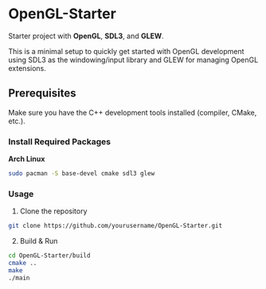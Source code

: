 # OpenGL-Starter
Starter project with **OpenGL**, **SDL3**, and **GLEW**.

This is a minimal setup to quickly get started with OpenGL development using SDL3 as the windowing/input library and GLEW for managing OpenGL extensions.

## Prerequisites
Make sure you have the C++ development tools installed (compiler, CMake, etc.).

### Install Required Packages
**Arch Linux**
```bash
sudo pacman -S base-devel cmake sdl3 glew
```
### Usage
1. Clone the repository
```bash
git clone https://github.com/yourusername/OpenGL-Starter.git
```
2. Build & Run
```bash
cd OpenGL-Starter/build
cmake ..
make
./main
```

